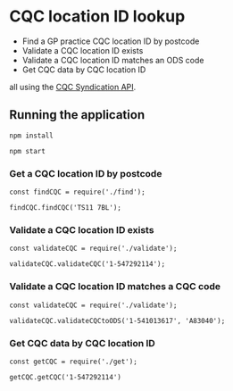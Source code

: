 # CQC location ID lookup

- Find a GP practice CQC location ID by postcode 
- Validate a CQC location ID exists
- Validate a CQC location ID matches an ODS code 
- Get CQC data by CQC location ID

all using the [CQC Syndication API](https://anypoint.mulesoft.com/exchange/portals/care-quality-commission-5/4d36bd23-127d-4acf-8903-ba292ea615d4/cqc-syndication-1/).

## Running the application

```
npm install
```

```
npm start
```

### Get a CQC location ID by postcode

```
const findCQC = require('./find');

findCQC.findCQC('TS11 7BL');
```

### Validate a CQC location ID exists

```
const validateCQC = require('./validate');

validateCQC.validateCQC('1-547292114');
```

### Validate a CQC location ID matches a CQC code

```
const validateCQC = require('./validate');

validateCQC.validateCQCtoODS('1-541013617', 'A83040');
```

### Get CQC data by CQC location ID

```
const getCQC = require('./get');

getCQC.getCQC('1-547292114')
```
